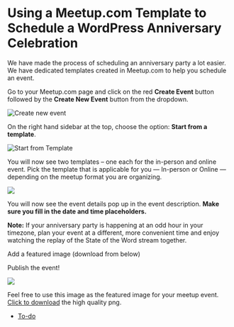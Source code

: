 # Using a Meetup.com Template to Schedule a WordPress Anniversary Celebration

We have made the process of scheduling an anniversary party a lot easier. We have dedicated templates created in Meetup.com to help you schedule an event. 

Go to your Meetup.com page and click on the red **Create Event** button followed by the **Create New Event** button from the dropdown.  
  
![Create new event](https://make.wordpress.org/community/files/2021/11/Create-new-event.png)  

On the right hand sidebar at the top, choose the option: **Start from a template**.  
  
![Start from Template](https://make.wordpress.org/community/files/2021/11/Start-from-Template.png)  

You will now see two templates – one each for the in-person and online event. Pick the template that is applicable for you — In-person or Online — depending on the meetup format you are organizing.

[![](https://make.wordpress.org/community/files/2023/02/Screen-Shot-2023-02-27-at-3.00.28-PM-1-1024x866.png)](https://make.wordpress.org/community/files/2023/02/Screen-Shot-2023-02-27-at-3.00.28-PM-1.png)

You will now see the event details pop up in the event description. **Make sure you fill in the date and time placeholders.**  
  
**Note:** If your anniversary party is happening at an odd hour in your timezone, plan your event at a different, more convenient time and enjoy watching the replay of the State of the Word stream together.  

Add a featured image (download from below)  

Publish the event!

[![](https://make.wordpress.org/community/files/2023/02/wp20-web-banner-1-1024x683.jpg)](https://make.wordpress.org/community/files/2023/02/wp20-web-banner-1.png)

Feel free to use this image as the featured image for your meetup event. [Click to download](https://make.wordpress.org/community/files/2023/02/wp20-web-banner-1.png) the high quality png.

*   [To-do](# "To-do")